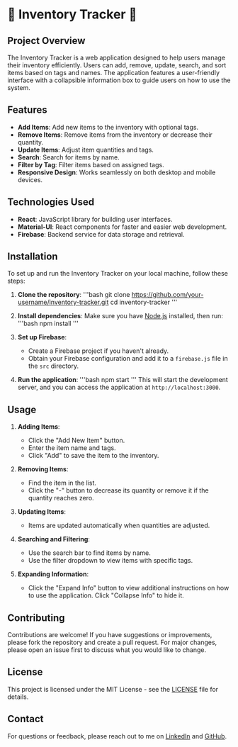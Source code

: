 # 🍞 Inventory Tracker 🍞

## Project Overview

The Inventory Tracker is a web application designed to help users manage their inventory efficiently. Users can add, remove, update, search, and sort items based on tags and names. The application features a user-friendly interface with a collapsible information box to guide users on how to use the system.

## Features

- **Add Items**: Add new items to the inventory with optional tags.
- **Remove Items**: Remove items from the inventory or decrease their quantity.
- **Update Items**: Adjust item quantities and tags.
- **Search**: Search for items by name.
- **Filter by Tag**: Filter items based on assigned tags.
- **Responsive Design**: Works seamlessly on both desktop and mobile devices.

## Technologies Used

- **React**: JavaScript library for building user interfaces.
- **Material-UI**: React components for faster and easier web development.
- **Firebase**: Backend service for data storage and retrieval.

## Installation

To set up and run the Inventory Tracker on your local machine, follow these steps:

1. **Clone the repository**:
   '''bash
   git clone https://github.com/your-username/inventory-tracker.git
   cd inventory-tracker
   '''

2. **Install dependencies**:
   Make sure you have [Node.js](https://nodejs.org/) installed, then run:
   '''bash
   npm install
   '''

3. **Set up Firebase**:
   - Create a Firebase project if you haven't already.
   - Obtain your Firebase configuration and add it to a `firebase.js` file in the `src` directory.

4. **Run the application**:
   '''bash
   npm start
   '''
   This will start the development server, and you can access the application at `http://localhost:3000`.

## Usage

1. **Adding Items**:
   - Click the "Add New Item" button.
   - Enter the item name and tags.
   - Click "Add" to save the item to the inventory.

2. **Removing Items**:
   - Find the item in the list.
   - Click the "-" button to decrease its quantity or remove it if the quantity reaches zero.

3. **Updating Items**:
   - Items are updated automatically when quantities are adjusted.

4. **Searching and Filtering**:
   - Use the search bar to find items by name.
   - Use the filter dropdown to view items with specific tags.

5. **Expanding Information**:
   - Click the "Expand Info" button to view additional instructions on how to use the application. Click "Collapse Info" to hide it.

## Contributing

Contributions are welcome! If you have suggestions or improvements, please fork the repository and create a pull request. For major changes, please open an issue first to discuss what you would like to change.

## License

This project is licensed under the MIT License - see the [LICENSE](LICENSE) file for details.

## Contact

For questions or feedback, please reach out to me on [LinkedIn](https://linkedin.com/in/synamalhan) and [GitHub](https://github.com/synamalhan).
